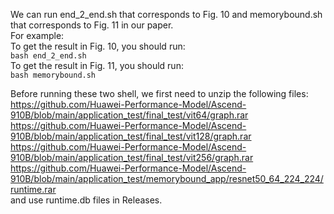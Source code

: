   We can run end_2_end.sh that corresponds to Fig. 10 and memorybound.sh that corresponds to Fig. 11 in our paper.<br>
  For example:<br>
  To get the result in Fig. 10, you should run:<br>
  `bash end_2_end.sh`<br>
  To get the result in Fig. 11, you should run:<br>
  `bash memorybound.sh`<br>
  
  
  
  Before running these two shell, we first need to unzip the following files:<br>
  https://github.com/Huawei-Performance-Model/Ascend-910B/blob/main/application_test/final_test/vit64/graph.rar<br>
  https://github.com/Huawei-Performance-Model/Ascend-910B/blob/main/application_test/final_test/vit128/graph.rar<br>
  https://github.com/Huawei-Performance-Model/Ascend-910B/blob/main/application_test/final_test/vit256/graph.rar<br>
  https://github.com/Huawei-Performance-Model/Ascend-910B/blob/main/application_test/memorybound_app/resnet50_64_224_224/runtime.rar<br>
  and use runtime.db files in Releases.
  
